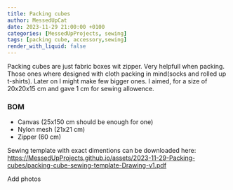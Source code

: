 ```yaml
---
title: Packing cubes
author: MessedUpCat
date: 2023-11-29 21:00:00 +0100
categories: [MessedUpProjects, sewing]
tags: [packing cube, accessory,sewing]
render_with_liquid: false
---
```

Packing cubes are just fabric boxes wit zipper. Very helpfull when packing.  
Those ones where designed with cloth packing in mind(socks and rolled up t-shirts). Later on I might make few bigger ones.
I aimed, for a size of 20x20x15 cm and gave 1 cm for sewing allowence.

### BOM
- Canvas (25x150 cm should be enough for one)
- Nylon mesh (21x21 cm)
- Zipper (60 cm)

Sewing template with exact dimentions can be downloaded here: <https://MessedUpProjects.github.io/assets/2023-11-29-Packing-cubes/packing-cube-sewing-template-Drawing-v1.pdf>

Add photos


